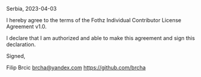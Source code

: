 Serbia, 2023-04-03

I hereby agree to the terms of the Fothz Individual Contributor License
Agreement v1.0.

I declare that I am authorized and able to make this agreement and sign this
declaration.

Signed,

Filip Brcic brcha@yandex.com https://github.com/brcha
